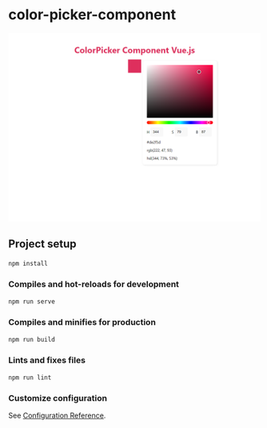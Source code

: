 # color-picker-component

![ColorPicker](https://github.com/Dania99dev/color-picker-component/blob/main/demo/ColorPicker.png)

## Project setup

```Bash
npm install
```

### Compiles and hot-reloads for development

```Bash
npm run serve
```

### Compiles and minifies for production

```Bash
npm run build
```

### Lints and fixes files

```Bash
npm run lint
```

### Customize configuration

See [Configuration Reference](https://cli.vuejs.org/config/).
